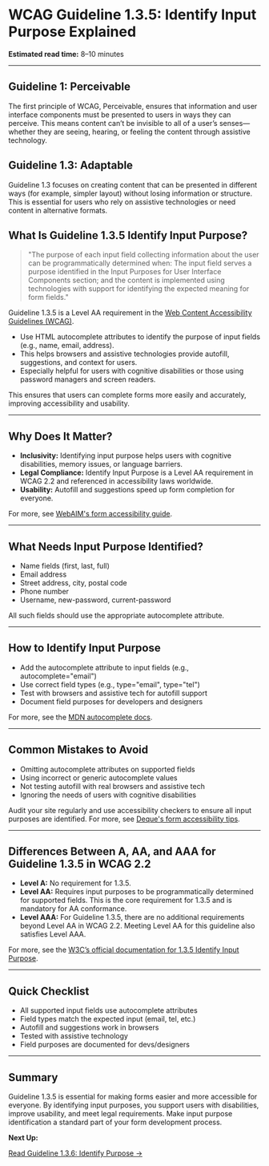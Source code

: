 <!--
title: WCAG Guideline 1.3.5: Identify Input Purpose Explained
series: Making the Web Accessible for All
description: A practical guide to WCAG Guideline 1.3.5 (Identify Input Purpose)—what it means, why it matters, and how to help browsers and assistive tech identify the purpose of input fields.
keywords: wcag 1.3.5, identify input purpose, accessibility, web standards, autofill, input fields, digital inclusion
image: WCAG-Series-1.3.5.png
imageAlt: Blue text on yellow background saying, "Web Content Accessibiilty Guiedlines (WCAG) 1.3.5 Explained, Identify Input Purpose"
status: published
date: 2025-07-01
-->

# **WCAG Guideline 1.3.5: Identify Input Purpose Explained**

**Estimated read time:** 8–10 minutes

---

## **Guideline 1: Perceivable**

The first principle of WCAG, Perceivable, ensures that information and user interface components must be presented to users in ways they can perceive. This means content can’t be invisible to all of a user’s senses—whether they are seeing, hearing, or feeling the content through assistive technology.

## **Guideline 1.3: Adaptable**

Guideline 1.3 focuses on creating content that can be presented in different ways (for example, simpler layout) without losing information or structure. This is essential for users who rely on assistive technologies or need content in alternative formats.

## **What Is Guideline 1.3.5 Identify Input Purpose?**

<!-- [Illustration: Form with input fields and autofill icons, browser suggesting field purposes] -->

> "The purpose of each input field collecting information about the user can be programmatically determined when: The input field serves a purpose identified in the Input Purposes for User Interface Components section; and the content is implemented using technologies with support for identifying the expected meaning for form fields."

Guideline 1.3.5 is a Level AA requirement in the [Web Content Accessibility Guidelines (WCAG)](https://www.w3.org/WAI/WCAG22/quickref/#identify-input-purpose).

- Use HTML autocomplete attributes to identify the purpose of input fields (e.g., name, email, address).
- This helps browsers and assistive technologies provide autofill, suggestions, and context for users.
- Especially helpful for users with cognitive disabilities or those using password managers and screen readers.

This ensures that users can complete forms more easily and accurately, improving accessibility and usability.

---

## **Why Does It Matter?**

<!-- [Infographic: Form fields with autofill icons, user with cognitive disability] -->

- **Inclusivity:** Identifying input purpose helps users with cognitive disabilities, memory issues, or language barriers.
- **Legal Compliance:** Identify Input Purpose is a Level AA requirement in WCAG 2.2 and referenced in accessibility laws worldwide.
- **Usability:** Autofill and suggestions speed up form completion for everyone.

For more, see [WebAIM's form accessibility guide](https://webaim.org/techniques/forms/).

---

## **What Needs Input Purpose Identified?**

<!-- [Grid: Name, email, address, phone fields, all with autofill icons] -->

- Name fields (first, last, full)
- Email address
- Street address, city, postal code
- Phone number
- Username, new-password, current-password

All such fields should use the appropriate autocomplete attribute.

---

## **How to Identify Input Purpose**

<!-- [Side-by-side code snippets: Input with and without autocomplete] -->
<!-- [Example: Form with all fields using autocomplete attributes] -->

- Add the autocomplete attribute to input fields (e.g., autocomplete="email")
- Use correct field types (e.g., type="email", type="tel")
- Test with browsers and assistive tech for autofill support
- Document field purposes for developers and designers

For more, see the [MDN autocomplete docs](https://developer.mozilla.org/en-US/docs/Web/HTML/Attributes/autocomplete).

---

## **Common Mistakes to Avoid**

<!-- [Do/Don't graphic: Left side with autocomplete, right side with missing or incorrect attributes] -->

- Omitting autocomplete attributes on supported fields
- Using incorrect or generic autocomplete values
- Not testing autofill with real browsers and assistive tech
- Ignoring the needs of users with cognitive disabilities

Audit your site regularly and use accessibility checkers to ensure all input purposes are identified. For more, see [Deque's form accessibility tips](https://www.deque.com/blog/form-autocomplete-accessibility/).

---

## **Differences Between A, AA, and AAA for Guideline 1.3.5 in WCAG 2.2**

<!-- [Infographic: Three columns labeled A, AA, AAA with example requirements for each] -->

- **Level A:** No requirement for 1.3.5.
- **Level AA:** Requires input purposes to be programmatically determined for supported fields. This is the core requirement for 1.3.5 and is mandatory for AA conformance.
- **Level AAA:** For Guideline 1.3.5, there are no additional requirements beyond Level AA in WCAG 2.2. Meeting Level AA for this guideline also satisfies Level AAA.

For more, see the [W3C’s official documentation for 1.3.5 Identify Input Purpose](https://www.w3.org/WAI/WCAG22/Understanding/identify-input-purpose.html).

---

## **Quick Checklist**

<!-- [Checklist graphic: Icons for each item (form, input, autofill, etc.)] -->

- All supported input fields use autocomplete attributes
- Field types match the expected input (email, tel, etc.)
- Autofill and suggestions work in browsers
- Tested with assistive technology
- Field purposes are documented for devs/designers

---

## **Summary**

<!-- [Illustration: User completing a form with autofill and screen reader support] -->

Guideline 1.3.5 is essential for making forms easier and more accessible for everyone. By identifying input purposes, you support users with disabilities, improve usability, and meet legal requirements. Make input purpose identification a standard part of your form development process.

**Next Up:**

[Read Guideline 1.3.6: Identify Purpose →](WCAG-Guideline-1-3-6-Identify-Purpose-Explained)
